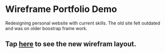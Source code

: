 # Wireframe Portfolio Demo

Redesigning personal website with current skills. The old site felt outdated and was on older boostrap frame work.

## Tap [here](https://sotoxp.github.io/wireframe-portfolio-demo/index.html) to see the new wirefram layout.
